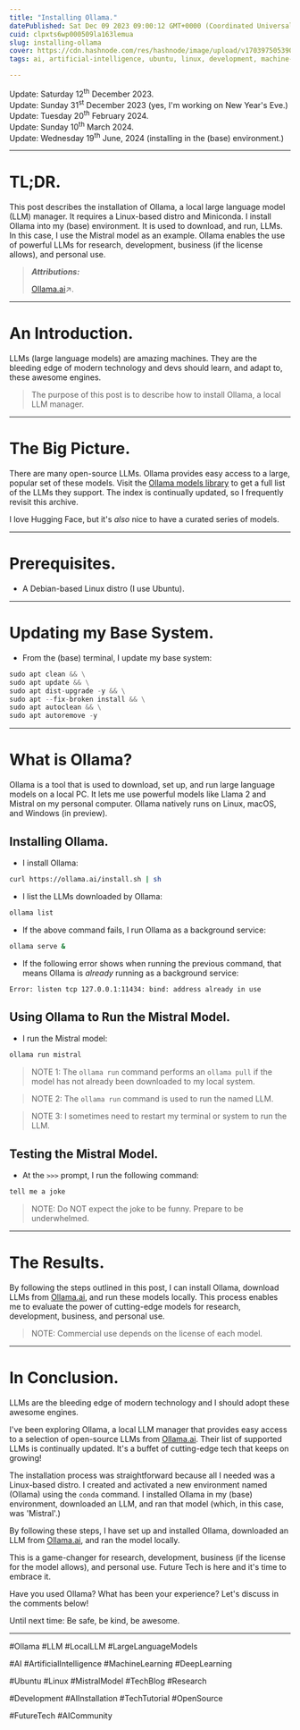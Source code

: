 ```yaml
---
title: "Installing Ollama."
datePublished: Sat Dec 09 2023 09:00:12 GMT+0000 (Coordinated Universal Time)
cuid: clpxts6wp000509la163lemua
slug: installing-ollama
cover: https://cdn.hashnode.com/res/hashnode/image/upload/v1703975053907/4415f003-b120-40f4-becd-28cb06b1fb6a.png
tags: ai, artificial-intelligence, ubuntu, linux, development, machine-learning, research, deep-learning, llm, large-language-models, tech-blog, ollama, local-llm, mistral-model, ai-installation

---
```


Update: Saturday 12<sup>th</sup> December 2023.  
Update: Sunday 31<sup>st</sup> December 2023 (yes, I'm working on New Year's Eve.)  
Update: Tuesday 20<sup>th</sup> February 2024.  
Update: Sunday 10<sup>th</sup> March 2024.  
Update: Wednesday 19<sup>th</sup> June, 2024 (installing in the (base) environment.)

---

# TL;DR.

This post describes the installation of Ollama, a local large language model (LLM) manager. It requires a Linux-based distro and Miniconda. I install Ollama into my (base) environment. It is used to download, and run, LLMs. In this case, I use the Mistral model as an example. Ollama enables the use of powerful LLMs for research, development, business (if the license allows), and personal use.

> ***Attributions:***
> 
> [Ollama.ai](https://ollama.ai/)↗.

---

# An Introduction.

LLMs (large language models) are amazing machines. They are the bleeding edge of modern technology and devs should learn, and adapt to, these awesome engines.

> The purpose of this post is to describe how to install Ollama, a local LLM manager.

---

# The Big Picture.

There are many open-source LLMs. Ollama provides easy access to a large, popular set of these models. Visit the [Ollama models library](https://ollama.ai/library) to get a full list of the LLMs they support. The index is continually updated, so I frequently revisit this archive.

I love Hugging Face, but it's *also* nice to have a curated series of models.

---

# Prerequisites.

* A Debian-based Linux distro (I use Ubuntu).
    

---

# Updating my Base System.

* From the (base) terminal, I update my base system:
    

```python
sudo apt clean && \
sudo apt update && \
sudo apt dist-upgrade -y && \
sudo apt --fix-broken install && \
sudo apt autoclean && \
sudo apt autoremove -y
```

---

# What is Ollama?

Ollama is a tool that is used to download, set up, and run large language models on a local PC. It lets me use powerful models like Llama 2 and Mistral on my personal computer. Ollama natively runs on Linux, macOS, and Windows (in preview).

## Installing Ollama.

* I install Ollama:
    

```bash
curl https://ollama.ai/install.sh | sh
```

* I list the LLMs downloaded by Ollama:
    

```bash
ollama list
```

* If the above command fails, I run Ollama as a background service:
    

```bash
ollama serve &
```

* If the following error shows when running the previous command, that means Ollama is *already* running as a background service:
    

```bash
Error: listen tcp 127.0.0.1:11434: bind: address already in use
```

## Using Ollama to Run the Mistral Model.

* I run the Mistral model:
    

```python
ollama run mistral
```

> NOTE 1: The `ollama run` command performs an `ollama pull` if the model has not already been downloaded to my local system.

> NOTE 2: The `ollama run` command is used to run the named LLM.

> NOTE 3: I sometimes need to restart my terminal or system to run the LLM.

## Testing the Mistral Model.

* At the `>>>` prompt, I run the following command:
    

```python
tell me a joke
```

> NOTE: Do NOT expect the joke to be funny. Prepare to be underwhelmed.

---

# The Results.

By following the steps outlined in this post, I can install Ollama, download LLMs from [Ollama.ai](https://ollama.ai/), and run these models locally. This process enables me to evaluate the power of cutting-edge models for research, development, business, and personal use.

> NOTE: Commercial use depends on the license of each model.

---

# In Conclusion.

LLMs are the bleeding edge of modern technology and I should adopt these awesome engines.

I've been exploring Ollama, a local LLM manager that provides easy access to a selection of open-source LLMs from [Ollama.ai](https://ollama.ai). Their list of supported LLMs is continually updated. It's a buffet of cutting-edge tech that keeps on growing!

The installation process was straightforward because all I needed was a Linux-based distro. I created and activated a new environment named (Ollama) using the `conda` command. I installed Ollama in my (base) environment, downloaded an LLM, and ran that model (which, in this case, was 'Mistral'.)

By following these steps, I have set up and installed Ollama, downloaded an LLM from [Ollama.ai](http://Ollama.ai), and ran the model locally.

This is a game-changer for research, development, business (if the license for the model allows), and personal use. Future Tech is here and it's time to embrace it.

Have you used Ollama? What has been your experience? Let's discuss in the comments below!

Until next time: Be safe, be kind, be awesome.

---

#Ollama #LLM #LocalLLM #LargeLanguageModels

#AI #ArtificialIntelligence #MachineLearning #DeepLearning

#Ubuntu #Linux #MistralModel #TechBlog #Research

#Development #AIInstallation #TechTutorial #OpenSource

#FutureTech #AICommunity